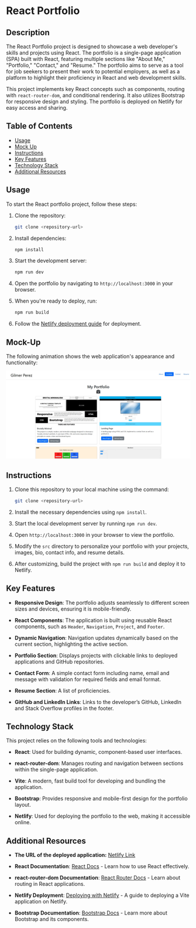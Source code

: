 # React Portfolio

## Description

The React Portfolio project is designed to showcase a web developer's skills and projects using React. The portfolio is a single-page application (SPA) built with React, featuring multiple sections like "About Me," "Portfolio," "Contact," and "Resume." The portfolio aims to serve as a tool for job seekers to present their work to potential employers, as well as a platform to highlight their proficiency in React and web development skills.

This project implements key React concepts such as components, routing with `react-router-dom`, and conditional rendering. It also utilizes Bootstrap for responsive design and styling. The portfolio is deployed on Netlify for easy access and sharing.

## Table of Contents

- [Usage](#usage)
- [Mock Up](#mock-up)
- [Instructions](#instructions)
- [Key Features](#key-features)
- [Technology Stack](#technology-stack)
- [Additional Resources](#additional-resources)

## Usage

To start the React portfolio project, follow these steps:

1. Clone the repository:
    ```bash
    git clone <repository-url>
    ```

2. Install dependencies:
    ```bash
    npm install
    ```

3. Start the development server:
    ```bash
    npm run dev
    ```

4. Open the portfolio by navigating to `http://localhost:3000` in your browser.

5. When you're ready to deploy, run:
    ```bash
    npm run build
    ```

6. Follow the [Netlify deployment guide](https://vitejs.dev/guide/static-deploy.html#netlify) for deployment.

## Mock-Up

The following animation shows the web application's appearance and functionality:

![Screenshot](./src/images/portfolioSC.jpg)

## Instructions

1. Clone this repository to your local machine using the command:
    ```bash
    git clone <repository-url>
    ```

2. Install the necessary dependencies using `npm install`.

3. Start the local development server by running `npm run dev`.

4. Open `http://localhost:3000` in your browser to view the portfolio.

5. Modify the `src` directory to personalize your portfolio with your projects, images, bio, contact info, and resume details.

6. After customizing, build the project with `npm run build` and deploy it to Netlify.

## Key Features

- **Responsive Design**: The portfolio adjusts seamlessly to different screen sizes and devices, ensuring it is mobile-friendly.

- **React Components**: The application is built using reusable React components, such as `Header`, `Navigation`, `Project`, and `Footer`.

- **Dynamic Navigation**: Navigation updates dynamically based on the current section, highlighting the active section.

- **Portfolio Section**: Displays projects with clickable links to deployed applications and GitHub repositories.

- **Contact Form**: A simple contact form including name, email and message with validation for required fields and email format.

- **Resume Section**: A list of proficiencies.

- **GitHub and LinkedIn Links**: Links to the developer’s GitHub, LinkedIn and Stack Overflow profiles in the footer.

## Technology Stack

This project relies on the following tools and technologies:

- **React**: Used for building dynamic, component-based user interfaces.

- **react-router-dom**: Manages routing and navigation between sections within the single-page application.

- **Vite**: A modern, fast build tool for developing and bundling the application.

- **Bootstrap**: Provides responsive and mobile-first design for the portfolio layout.

- **Netlify**: Used for deploying the portfolio to the web, making it accessible online.

## Additional Resources

- **The URL of the deployed application:** [Netlify Link](https://gilmerperez-react-portfolio.netlify.app/)

- **React Documentation**: [React Docs](https://reactjs.org/docs/getting-started.html) - Learn how to use React effectively.

- **react-router-dom Documentation**: [React Router Docs](https://reactrouter.com/web/guides/quick-start) - Learn about routing in React applications.

- **Netlify Deployment**: [Deploying with Netlify](https://vitejs.dev/guide/static-deploy.html#netlify) - A guide to deploying a Vite application on Netlify.

- **Bootstrap Documentation**: [Bootstrap Docs](https://getbootstrap.com/docs/5.1/getting-started/introduction/) - Learn more about Bootstrap and its components.



